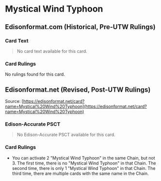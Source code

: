 # Mystical Wind Typhoon

## Edisonformat.com (Historical, Pre-UTW Rulings)

### Card Text

> No card text available for this card.

### Card Rulings

No rulings found for this card.

## Edisonformat.net (Revised, Post-UTW Rulings)

Source: [https://edisonformat.net/card?name=Mystical%20Wind%20Typhoon](https://edisonformat.net/card?name=Mystical%20Wind%20Typhoon)

### Edison-Accurate PSCT

> No Edison-Accurate PSCT available for this card.

### Card Rulings

*   You can activate 2 "Mystical Wind Typhoon" in the same Chain, but not 3.
The first time, there is no "Mystical Wind Typhoon" in that Chain.
The second time, there is only 1 "Mystical Wind Typhoon" in that Chain.
The third time, there are multiple cards with the same name in the Chain.
            